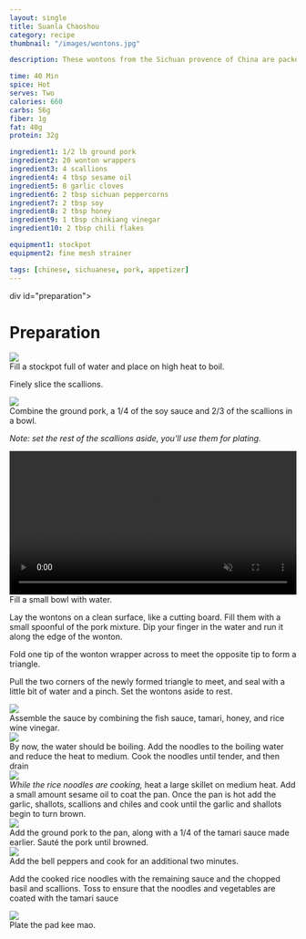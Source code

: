 ```yaml
---
layout: single
title: Suanla Chaoshou
category: recipe
thumbnail: "/images/wontons.jpg"

description: These wontons from the Sichuan provence of China are packed with flavor. Served in a hot, sweet, and sour chili oil.

time: 40 Min
spice: Hot
serves: Two
calories: 660
carbs: 56g
fiber: 1g
fat: 40g
protein: 32g

ingredient1: 1/2 lb ground pork
ingredient2: 20 wonton wrappers
ingredient3: 4 scallions
ingredient4: 4 tbsp sesame oil
ingredient5: 8 garlic cloves
ingredient6: 2 tbsp sichuan peppercorns
ingredient7: 2 tbsp soy
ingredient8: 2 tbsp honey
ingredient9: 1 tbsp chinkiang vinegar
ingredient10: 2 tbsp chili flakes

equipment1: stockpot
equipment2: fine mesh strainer

tags: [chinese, sichuanese, pork, appetizer]
---
```


div id="preparation">
<h1>Preparation</h1>
</div>

<div id="instruction">
<div id="image"><img src="/images/wontons1.jpeg"/> </div>
<div id="step">Fill a stockpot full of water and place on high heat to boil.
<p>Finely slice the scallions.</p></div>
</div>

<div id="instruction">
<div id="image"><img src="/images/wontons2.jpeg"/> </div>
<div id="step">Combine the ground pork, a 1/4 of the soy sauce and 2/3 of the scallions in a bowl.
<p><i>Note: set the rest of the scallions aside, you'll use them for plating.</i></p></div>
</div>

<div id="instruction">
<div id="image"><video width="100%" autoplay loop muted class="banner__video">
<source src="/images/wontons3.mp4" type="video/mp4"/> </video> </div>
<div id="step">Fill a small bowl with water.
<p>Lay the wontons on a clean surface, like a cutting board. Fill them with a small spoonful of the pork mixture. Dip your finger in the water and run it along the edge of the wonton.</p>
<p>Fold one tip of the wonton wrapper across to meet the opposite tip to form a triangle.</p>
<p>Pull the two corners of the newly formed triangle to meet, and seal with a little bit of water and a pinch. Set the wontons aside to rest.</p></div>

</div>

<div id="instruction">
<div id="image"><img src="/images/padkeemao4.jpeg"/> </div>
<div id="step">Assemble the sauce by combining the fish sauce, tamari, honey, and rice wine vinegar.</div>
</div>

<div id="instruction">
<div id="image"><img src="/images/padkeemao5.jpeg"/> </div>
<div id="step">By now, the water should be boiling. Add the noodles to the boiling water and reduce the heat to medium. Cook the noodles until tender, and then drain</div>
</div>

<div id="instruction">
<div id="image"><img src="/images/padkeemao6.jpeg"/> </div>
<div id="step"><i>While the rice noodles are cooking,</i> heat a large skillet on medium heat. Add a small amount sesame oil to coat the pan. Once the pan is hot add the garlic, shallots, scallions and chiles and cook until the garlic and shallots begin to turn brown.</div>
</div>


<div id="instruction">
<div id="image"><img src="/images/padkeemao7.jpeg"/> </div>
<div id="step">Add the ground pork to the pan, along with a 1/4 of the tamari sauce made earlier. Sauté the pork until browned.</div>
</div>

<div id="instruction">
<div id="image"><img src="/images/padkeemao8.jpeg"/> </div>
<div id="step">Add the bell peppers and cook for an additional two minutes.
<p> Add the cooked rice noodles with the remaining sauce and the chopped basil and scallions. Toss to ensure that the noodles and vegetables are coated with the tamari sauce</p></div>
</div>

<div id="instruction">
<div id="image"><img src="/images/padkeemao9.jpeg"/> </div>
<div id="step">Plate the pad kee mao.</div>
</div>
